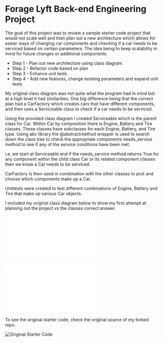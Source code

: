 # Forage Lyft Back-end Engineering Project
The goal of this project was to review a sample starter code project that would not scale well and then plan out a new 
architecture which allows for easier ways of changing car components and checking if a car needs to be serviced 
based on certain parameters. The idea being to keep scalability in mind for future changes or additional components. 

- Step 1 - Plan out new architecture using class diagram.
- Step 2 - Refactor code based on plan
- Step 3 - Enhance unit tests
- Step 4 - Add new features, change existing parameters and expand unit tests

My original class diagram was not quite what the program had in mind but at a high level it had similarities. 
One big difference being that the correct plan had a CarFactory which creates cars that have different components, 
and then uses a Serviceable class to check if a car needs to be serviced. 

Using the provided class diagram I created Serviceable which is the parent class for Car. Within Car by composition 
there is Engine, Battery and Tire classes. These classes have subclasses for each Engine, Battery, and Tire type. 
Using abc library the @abstractmethod wrapper is used to search down the class tree to check the appropriate components 
needs_service method to see if any of the service conditions have been met. 

i.e. we start at Serviceable and if the needs_service method returns True for any component within the child class Car 
or its related component classes then we know a Car needs to be serviced. 

CarFactory is then used in combination with the other classes to pick and choose which components make up a Car. 

Unittests were created to test different combinations of Engine, Battery and Tire that make up various Car objects.

I included my original class diagram below to show my first attempt at planning out the project vs the classes correct
answer. 

![My UML diagram](UMLdiagram_ChristianFranklin.pdf)

![Courses UML diagram](Course_ClassDiagram.pdf)

To see the original starter code, check the original source of my forked repo.

![Original Starter Code](https://github.com/vagabond-systems/forage-lyft-starter-repo)